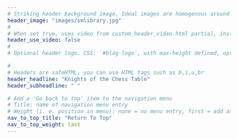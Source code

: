 ```yaml
---
# Striking header background image, Ideal images are homogenous around the centre and contrasting to the text. Non-ideal images can use `title_guard`
header_image: "images/smlibrary.jpg"
#
# When set true, uses video from custom_header_video.html partial, instead of header_image
header_use_video: false
#
# Optional header logo. CSS: `#blog-logo`, with max-height defined, optimize to prevent scaling

#
# Headers are safeHTML, you can use HTML tags such as b,i,u,br
header_headline: "Knights of the Chess Table"
header_subheadline: " "

# Add a 'Go back to top' item to the navigation menu
# Title: name of navigation menu entry
# Weight (i. e. position in menu): none = no menu entry, first = add as first entry, last = ad as last entry
nav_to_top_title: "Return To Top"
nav_to_top_weight: last
---
```

